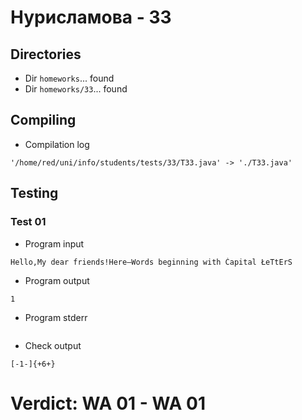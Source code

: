 # Нурисламова - 33
## Directories
- Dir `homeworks`... found
- Dir `homeworks/33`... found
## Compiling
- Compilation log
```
'/home/red/uni/info/students/tests/33/T33.java' -> './T33.java'

```
## Testing
### Test 01
- Program input
```
Hello,My dear friends!Here—Words beginning with Ćapital ŁeTtErS
```
- Program output
```
1

```
- Program stderr
```

```
- Check output
```
[-1-]{+6+}

```
# Verdict: **WA 01** - WA 01
